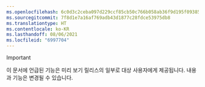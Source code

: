 ```yaml
---
ms.openlocfilehash: 6c0d3c2ceba097d229ccf85cb50c766b058ab36f9d195f093855d62a5b510abe
ms.sourcegitcommit: 7f8d1e7a16af769adb43d1877c28fdce53975db8
ms.translationtype: HT
ms.contentlocale: ko-KR
ms.lasthandoff: 08/06/2021
ms.locfileid: "6997704"
---
```

> [!IMPORTANT]
> 이 문서에 언급된 기능은 미리 보기 릴리스의 일부로 대상 사용자에게 제공됩니다. 내용과 기능은 변경될 수 있습니다. 
